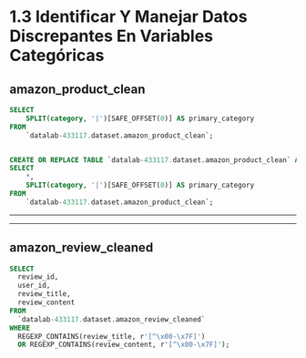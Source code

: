 # **1.3 Identificar Y Manejar Datos Discrepantes En Variables Categóricas**

## **amazon_product_clean**
```sql
SELECT 
    SPLIT(category, '|')[SAFE_OFFSET(0)] AS primary_category
FROM 
    `datalab-433117.dataset.amazon_product_clean`;


CREATE OR REPLACE TABLE `datalab-433117.dataset.amazon_product_clean` AS
SELECT 
    *,
    SPLIT(category, '|')[SAFE_OFFSET(0)] AS primary_category
FROM 
    `datalab-433117.dataset.amazon_product_clean`;
```

----------------------------------
----------------------------------

## **amazon_review_cleaned**

```sql
SELECT 
  review_id, 
  user_id, 
  review_title, 
  review_content
FROM 
  `datalab-433117.dataset.amazon_review_cleaned`
WHERE 
  REGEXP_CONTAINS(review_title, r'[^\x00-\x7F]') 
  OR REGEXP_CONTAINS(review_content, r'[^\x00-\x7F]');
```
